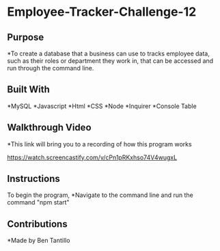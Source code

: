 # Employee-Tracker-Challenge-12

## Purpose

*To create a database that a business can use to tracks employee data, such as their roles or department they work in, that can be accessed and run through the command line. 

## Built With

*MySQL
*Javascript
*Html
*CSS
*Node
*Inquirer
*Console Table


## Walkthrough Video
 *This link will bring you to a recording of how this program works

 https://watch.screencastify.com/v/cPn1pRKxhso74V4wugxL

## Instructions

To begin the program, 
*Navigate to the command line and run the command "npm start"

## Contributions

*Made by Ben Tantillo
